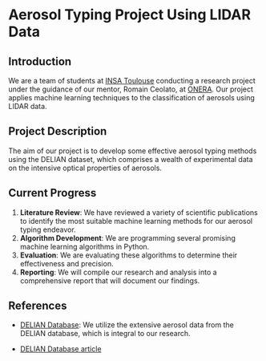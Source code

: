 # Aerosol Typing Project Using LIDAR Data

## Introduction

We are a team of students at [INSA Toulouse](http://www.insa-toulouse.fr/) conducting a research project under the guidance of our mentor, Romain Ceolato, at [ONERA](http://onera.fr/). Our project applies machine learning techniques to the classification of aerosols using LIDAR data.

## Project Description

The aim of our project is to develop some effective aerosol typing methods using the DELIAN dataset, which comprises a wealth of experimental data on the intensive optical properties of aerosols.

## Current Progress

1. **Literature Review**: We have reviewed a variety of scientific publications to identify the most suitable machine learning methods for our aerosol typing endeavor.
2. **Algorithm Development**: We are programming several promising machine learning algorithms in Python.
3. **Evaluation**: We are evaluating these algorithms to determine their effectiveness and precision.
4. **Reporting**: We will compile our research and analysis into a comprehensive report that will document our findings.

## References

- [DELIAN Database](https://zenodo.org/records/7751752): We utilize the extensive aerosol data from the DELIAN database, which is integral to our research.

- [DELIAN Database article](https://amt.copernicus.org/articles/16/2353/2023/)
